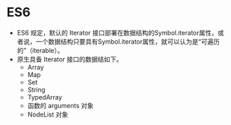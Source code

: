 # ES6
* ES6 规定，默认的 Iterator 接口部署在数据结构的Symbol.iterator属性，或者说，一个数据结构只要具有Symbol.iterator属性，就可以认为是“可遍历的”（iterable）。
* 原生具备 Iterator 接口的数据结如下。
    * Array
    * Map
    * Set
    * String
    * TypedArray
    * 函数的 arguments 对象
    * NodeList 对象